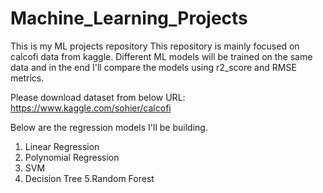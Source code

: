 # Machine_Learning_Projects
This is my ML projects repository
This repository is mainly focused on calcofi data from kaggle. Different ML models will be trained on the same data and in the end I'll compare the models using r2_score and RMSE metrics.

Please download dataset from below URL:
https://www.kaggle.com/sohier/calcofi

Below are the regression models I'll be building.

1. Linear Regression
2. Polynomial Regression
3. SVM 
4. Decision Tree
5.Random Forest
